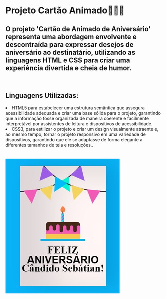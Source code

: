 <h1>Projeto Cartão Animado🎂🎁🎉</h1>
<h2>O projeto 'Cartão de Animado de Aniversário' representa uma abordagem envolvente e descontraída para expressar desejos de aniversário ao destinatário, utilizando as linguagens HTML e CSS para criar uma experiência divertida e cheia de humor.</h2>
<br>
<h2>Linguagens Utilizadas:</h2>
<lo>
  <li>HTML5 para estabelecer uma estrutura semântica que assegura acessibilidade adequada e criar uma base sólida para o projeto, garantindo que a informação fosse organizada de maneira coerente e facilmente interpretável por assistentes de leitura e dispositivos de acessibilidade.</li>
  <li> CSS3, para estilizar o projeto e criar um design visualmente atraente e, ao mesmo tempo, tornar o projeto responsivo em uma variedade de dispositivos, garantindo que ele se adaptasse de forma elegante a diferentes tamanhos de tela e resoluções..</li>
</lo>
<br>
<br>
<img src="https://github.com/Josetelma/Cartao-Animado/blob/main/assets/img.JPG?raw=true">

